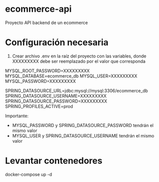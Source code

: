 # ecommerce-api
Proyecto API backend de un ecommerce

# Configuración necesaria
1. Crear archivo .env en la raíz del proyecto con las variables, donde XXXXXXXXX debe ser reemplazado por 
el valor que corresponda

MYSQL_ROOT_PASSWORD=XXXXXXXXX
MYSQL_DATABASE=ecommerce_db
MYSQL_USER=XXXXXXXXX
MYSQL_PASSWORD=XXXXXXXXX

SPRING_DATASOURCE_URL=jdbc:mysql://mysql:3306/ecommerce_db
SPRING_DATASOURCE_USERNAME=XXXXXXXXX
SPRING_DATASOURCE_PASSWORD=XXXXXXXXX
SPRING_PROFILES_ACTIVE=prod

Importante:
- MYSQL_PASSWORD y SPRING_DATASOURCE_PASSWORD tendrán el mismo valor
- MYSQL_USER y SPRING_DATASOURCE_USERNAME tendrán el mismo valor

# Levantar contenedores
docker-compose up -d

